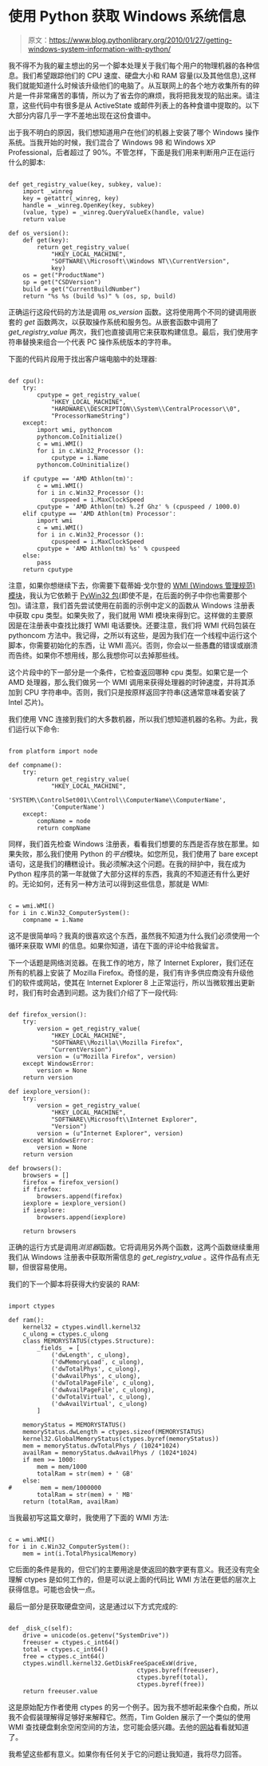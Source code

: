 # 使用 Python 获取 Windows 系统信息

> 原文：<https://www.blog.pythonlibrary.org/2010/01/27/getting-windows-system-information-with-python/>

我不得不为我的雇主想出的另一个脚本处理关于我们每个用户的物理机器的各种信息。我们希望跟踪他们的 CPU 速度、硬盘大小和 RAM 容量(以及其他信息),这样我们就能知道什么时候该升级他们的电脑了。从互联网上的各个地方收集所有的碎片是一件非常痛苦的事情，所以为了省去你的麻烦，我将把我发现的贴出来。请注意，这些代码中有很多是从 ActiveState 或邮件列表上的各种食谱中提取的。以下大部分内容几乎一字不差地出现在这份食谱中。

出于我不明白的原因，我们想知道用户在他们的机器上安装了哪个 Windows 操作系统。当我开始的时候，我们混合了 Windows 98 和 Windows XP Professional，后者超过了 90%。不管怎样，下面是我们用来判断用户正在运行什么的脚本:

```

def get_registry_value(key, subkey, value):
    import _winreg
    key = getattr(_winreg, key)
    handle = _winreg.OpenKey(key, subkey)
    (value, type) = _winreg.QueryValueEx(handle, value)
    return value

def os_version():
    def get(key):
        return get_registry_value(
            "HKEY_LOCAL_MACHINE", 
            "SOFTWARE\\Microsoft\\Windows NT\\CurrentVersion",
            key)
    os = get("ProductName")
    sp = get("CSDVersion")
    build = get("CurrentBuildNumber")
    return "%s %s (build %s)" % (os, sp, build)

```

正确运行这段代码的方法是调用 *os_version* 函数。这将使用两个不同的键调用嵌套的 *get* 函数两次，以获取操作系统和服务包。从嵌套函数中调用了 *get_registry_value* 两次，我们也直接调用它来获取构建信息。最后，我们使用字符串替换来组合一个代表 PC 操作系统版本的字符串。

下面的代码片段用于找出客户端电脑中的处理器:

```

def cpu():
    try:
        cputype = get_registry_value(
            "HKEY_LOCAL_MACHINE", 
            "HARDWARE\\DESCRIPTION\\System\\CentralProcessor\\0",
            "ProcessorNameString")
    except:
        import wmi, pythoncom
        pythoncom.CoInitialize() 
        c = wmi.WMI()
        for i in c.Win32_Processor ():
            cputype = i.Name
        pythoncom.CoUninitialize()

    if cputype == 'AMD Athlon(tm)':
        c = wmi.WMI()
        for i in c.Win32_Processor ():
            cpuspeed = i.MaxClockSpeed
        cputype = 'AMD Athlon(tm) %.2f Ghz' % (cpuspeed / 1000.0)
    elif cputype == 'AMD Athlon(tm) Processor':
        import wmi
        c = wmi.WMI()
        for i in c.Win32_Processor ():
            cpuspeed = i.MaxClockSpeed
        cputype = 'AMD Athlon(tm) %s' % cpuspeed
    else:
        pass
    return cputype

```

注意，如果你想继续下去，你需要下载蒂姆·戈尔登的 [WMI (Windows 管理规范)模块](http://timgolden.me.uk/python/wmi/index.html)，我认为它依赖于 [PyWin32 包](http://sourceforge.net/projects/pywin32/)(即使不是，在后面的例子中你也需要那个包)。请注意，我们首先尝试使用在前面的示例中定义的函数从 Windows 注册表中获取 cpu 类型。如果失败了，我们就用 WMI 模块来得到它。这样做的主要原因是在注册表中查找比拨打 WMI 电话要快。还要注意，我们将 WMI 代码包装在 pythoncom 方法中。我记得，之所以有这些，是因为我们在一个线程中运行这个脚本，你需要初始化的东西，让 WMI 高兴。否则，你会以一些愚蠢的错误或崩溃而告终。如果你不想用线，那么我想你可以去掉那些线。

这个片段中的下一部分是一个条件，它检查返回哪种 cpu 类型。如果它是一个 AMD 处理器，那么我们做另一个 WMI 调用来获得处理器的时钟速度，并将其添加到 CPU 字符串中。否则，我们只是按原样返回字符串(这通常意味着安装了 Intel 芯片)。

我们使用 VNC 连接到我们的大多数机器，所以我们想知道机器的名称。为此，我们运行以下命令:

```

from platform import node

def compname():
    try:
        return get_registry_value(
            "HKEY_LOCAL_MACHINE",
            'SYSTEM\\ControlSet001\\Control\\ComputerName\\ComputerName',
            'ComputerName')
    except:
        compName = node
        return compName

```

同样，我们首先检查 Windows 注册表，看看我们想要的东西是否存放在那里。如果失败，那么我们使用 Python 的*平台*模块。如您所见，我们使用了 bare except 语句，这是我们的糟糕设计。我必须解决这个问题。在我的辩护中，我在成为 Python 程序员的第一年就做了大部分这样的东西，我真的不知道还有什么更好的。无论如何，还有另一种方法可以得到这些信息，那就是 WMI:

```

c = wmi.WMI()
for i in c.Win32_ComputerSystem():
    compname = i.Name

```

这不是很简单吗？我真的很喜欢这个东西，虽然我不知道为什么我们必须使用一个循环来获取 WMI 的信息。如果你知道，请在下面的评论中给我留言。

下一个话题是网络浏览器。在我工作的地方，除了 Internet Explorer，我们还在所有的机器上安装了 Mozilla Firefox。奇怪的是，我们有许多供应商没有升级他们的软件或网站，使其在 Internet Explorer 8 上正常运行，所以当微软推出更新时，我们有时会遇到问题。这为我们介绍了下一段代码:

```

def firefox_version():
    try:
        version = get_registry_value(
            "HKEY_LOCAL_MACHINE", 
            "SOFTWARE\\Mozilla\\Mozilla Firefox",
            "CurrentVersion")
        version = (u"Mozilla Firefox", version)
    except WindowsError:
        version = None
    return version

def iexplore_version():
    try:
        version = get_registry_value(
            "HKEY_LOCAL_MACHINE", 
            "SOFTWARE\\Microsoft\\Internet Explorer",
            "Version")
        version = (u"Internet Explorer", version)
    except WindowsError:
        version = None
    return version

def browsers():
    browsers = []
    firefox = firefox_version()
    if firefox:
        browsers.append(firefox)
    iexplore = iexplore_version()
    if iexplore:
        browsers.append(iexplore)

    return browsers

```

正确的运行方式是调用*浏览器*函数。它将调用另外两个函数，这两个函数继续重用我们从 Windows 注册表中获取所需信息的 *get_registry_value* 。这件作品有点无聊，但很容易使用。

我们的下一个脚本将获得大约安装的 RAM:

```

import ctypes

def ram():
    kernel32 = ctypes.windll.kernel32
    c_ulong = ctypes.c_ulong
    class MEMORYSTATUS(ctypes.Structure):
        _fields_ = [
            ('dwLength', c_ulong),
            ('dwMemoryLoad', c_ulong),
            ('dwTotalPhys', c_ulong),
            ('dwAvailPhys', c_ulong),
            ('dwTotalPageFile', c_ulong),
            ('dwAvailPageFile', c_ulong),
            ('dwTotalVirtual', c_ulong),
            ('dwAvailVirtual', c_ulong)
        ]

    memoryStatus = MEMORYSTATUS()
    memoryStatus.dwLength = ctypes.sizeof(MEMORYSTATUS)
    kernel32.GlobalMemoryStatus(ctypes.byref(memoryStatus))
    mem = memoryStatus.dwTotalPhys / (1024*1024)
    availRam = memoryStatus.dwAvailPhys / (1024*1024)
    if mem >= 1000:
        mem = mem/1000
        totalRam = str(mem) + ' GB'
    else:
#        mem = mem/1000000
        totalRam = str(mem) + ' MB'
    return (totalRam, availRam)

```

当我最初写这篇文章时，我使用了下面的 WMI 方法:

```

c = wmi.WMI()
for i in c.Win32_ComputerSystem():
    mem = int(i.TotalPhysicalMemory)

```

它后面的条件是我的，但它们的主要用途是使返回的数字更有意义。我还没有完全理解 ctypes 是如何工作的，但是可以说上面的代码比 WMI 方法在更低的层次上获得信息。可能也会快一点。

最后一部分是获取硬盘空间，这是通过以下方式完成的:

```

def _disk_c(self):
    drive = unicode(os.getenv("SystemDrive"))
    freeuser = ctypes.c_int64()
    total = ctypes.c_int64()
    free = ctypes.c_int64()
    ctypes.windll.kernel32.GetDiskFreeSpaceExW(drive, 
                                    ctypes.byref(freeuser), 
                                    ctypes.byref(total), 
                                    ctypes.byref(free))
    return freeuser.value

```

这是原始配方作者使用 ctypes 的另一个例子。因为我不想听起来像个白痴，所以我不会假装理解得足够好来解释它。然而，Tim Golden 展示了一个类似的使用 WMI 查找硬盘剩余空闲空间的方法，您可能会感兴趣。去他的[网站](http://timgolden.me.uk/python/wmi/cookbook.html#show-the-percentage-free-space-for-each-fixed-disk)看看就知道了。

我希望这些都有意义。如果你有任何关于它的问题让我知道，我将尽力回答。